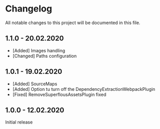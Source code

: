 # Changelog
All notable changes to this project will be documented in this file.

## 1.1.0 - 20.02.2020

* [Added] Images handling
* [Changed] Paths configuration

## 1.0.1 - 19.02.2020

* [Added] SourceMaps
* [Added] Option tu turn off the DependencyExtractionWebpackPlugin
* [Fixed] RemoveSuperflousAssetsPlugin fixed

## 1.0.0 - 12.02.2020

Initial release
